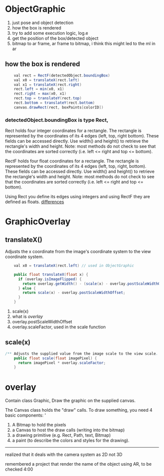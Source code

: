 # ObjectGraphic

1. just pose and object detection
2. how the box is rendered
3. try to add some execution logic, log.e
4. get the position of the box/detected object
5. bitmap to ar frame, ar frame to bitmap, i think this might led to the ml in ar

## how the box is rendered

```java
    val rect = RectF(detectedObject.boundingBox)
    val x0 = translateX(rect.left)
    val x1 = translateX(rect.right)
    rect.left = min(x0, x1)
    rect.right = max(x0, x1)
    rect.top = translateY(rect.top)
    rect.bottom = translateY(rect.bottom)
    canvas.drawRect(rect, boxPaints[colorID])
```

### detectedObject.boundingBox is type Rect, 

Rect holds four integer coordinates for a rectangle. The rectangle is represented by the coordinates of its 4 edges (left, top, right bottom). These fields can be accessed directly. Use width() and height() to retrieve the rectangle's width and height. Note: most methods do not check to see that the coordinates are sorted correctly (i.e. left <= right and top <= bottom).

RectF holds four float coordinates for a rectangle. The rectangle is represented by the coordinates of its 4 edges (left, top, right, bottom). These fields can be accessed directly. Use width() and height() to retrieve the rectangle's width and height. Note: most methods do not check to see that the coordinates are sorted correctly (i.e. left <= right and top <= bottom).

Using Rect you define its edges using integers and using RectF they are defined as floats.
[differences](https://stackoverflow.com/questions/4913643/rect-and-rectf-in-android-sdk) 

# GraphicOverlay

## translateX()

Adjusts the x coordinate from the image's coordinate system to the view coordinate system.

```java
    val x0 = translateX(rect.left) // used in ObjectGraphic

    public float translateX(float x) {
      if (overlay.isImageFlipped) {
        return overlay.getWidth() - (scale(x) - overlay.postScaleWidthOffset);
      } else {
        return scale(x) - overlay.postScaleWidthOffset;
      }
    }
```

1. scale(x)
2. what is $overlay$
3. overlay.postScaleWidthOffset
4. overlay.scaleFactor, used in the scale function

## scale(x)

```java
/** Adjusts the supplied value from the image scale to the view scale. */
    public float scale(float imagePixel) {
      return imagePixel * overlay.scaleFactor;
    }
```

# overlay

Contain class Graphic, Draw the graphic on the supplied canvas.

The Canvas class holds the "draw" calls. 
To draw something, you need 4 basic components: '
1. A Bitmap to hold the pixels
2. a Canvas to host the draw calls (writing into the bitmap)
3. a drawing primitive (e.g. Rect, Path, text, Bitmap)
4. a paint (to describe the colors and styles for the drawing).

---
realized that it deals with the camera system as 2D not 3D

remembered a project that render the name of the object using AR, to be checked 4:00